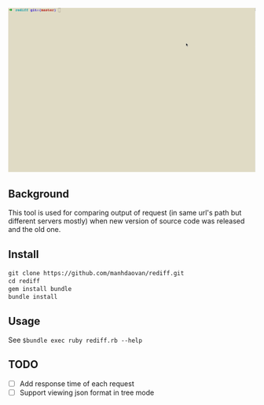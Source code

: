 ![Intro](./imgs/intro.gif)

## Background

This tool is used for comparing output of request (in same url's path but different servers mostly) when new version of source code was released and the old one.

## Install

```
git clone https://github.com/manhdaovan/rediff.git
cd rediff
gem install bundle
bundle install
```

## Usage
See `$bundle exec ruby rediff.rb --help`

## TODO
* [ ] Add response time of each request
* [ ] Support viewing json format in tree mode
